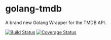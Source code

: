 # golang-tmdb
A brand new Golang Wrapper for the TMDB API.

[![Build Status](https://travis-ci.org/cyruzin/golang-tmdb.svg?branch=master)](https://travis-ci.org/cyruzin/golang-tmdb) [![Coverage Status](https://coveralls.io/repos/github/cyruzin/golang-tmdb/badge.svg?branch=master)](https://coveralls.io/github/cyruzin/golang-tmdb?branch=master)